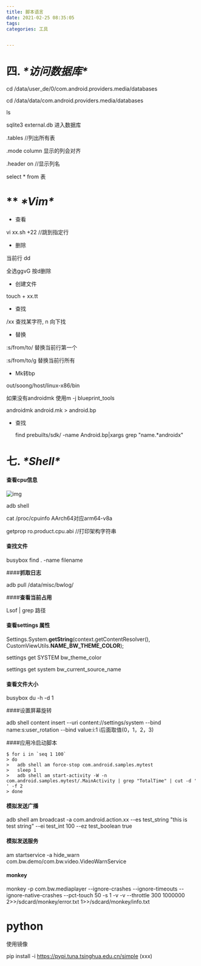 ```yaml
---
title: 脚本语言
date: 2021-02-25 08:35:05
tags: 
categories: 工具


---
```


# **四.** ***\*访问数据库\****

cd  /data/user_de/0/com.android.providers.media/databases

cd /data/data/com.android.providers.media/databases

ls

sqlite3 external.db 进入数据库

.tables //列出所有表

 .mode column  显示的列会对齐

.header on //显示列名

 select * from 表

# ** ***\*Vim\****

* 查看

vi xx.sh +22 //跳到指定行

* 删除

当前行 dd

全选ggvG 按d删除

* 创建文件

touch + xx.tt

* 查找

/xx  查找某字符, n 向下找

* 替换

:s/from/to/  替换当前行第一个

:s/from/to/g  替换当前行所有

* Mk转bp

out/soong/host/linux-x86/bin

如果没有androidmk  使用m -j blueprint_tools

androidmk  android.mk > android.bp

* 查找

  find prebuilts/sdk/ -name Android.bp|xargs grep "name.*androidx" 

# **七.** ***\*Shell\****

#### **查看**cpu信息

![img](file:///C:\Users\admin\AppData\Local\Temp\ksohtml30816\wps2.jpg) 

adb shell

cat /proc/cpuinfo  AArch64对应arm64-v8a

getprop ro.product.cpu.abi //打印架构字符串

 

#### **查找文件**

busybox find . -name filename

 

####**抓取日志**

adb pull /data/misc/bwlog/

 

####**查看当前占用**

Lsof | grep 路径

 

#### **查看settings 属性**

Settings.System.**getString**(context.getContentResolver(), CustomViewUtils.**NAME_BW_THEME_COLOR**);

settings get SYSTEM bw_theme_color

settings get system bw_current_source_name

#### **查看文件大小**

 busybox du -h -d 1

####设置屏幕旋转

adb shell content insert --uri content://settings/system --bind name:s:user_rotation --bind value:i:1 i后面取值(0，1，2，3)



####应用冷启动脚本

```shell
$ for i in `seq 1 100`
> do 
>   adb shell am force-stop com.android.samples.mytest
>   sleep 1
>   adb shell am start-activity -W -n com.android.samples.mytest/.MainActivity | grep "TotalTime" | cut -d ' ' -f 2
> done
```

#### 模拟发送广播

adb shell am broadcast -a com.android.action.xx --es test_string "this is test string" --ei test_int 100 --ez test_boolean true

#### 模拟发送服务

am startservice -a hide_warn com.bw.demo/com.bw.video.VideoWarnService

#### monkey

monkey -p com.bw.mediaplayer --ignore-crashes --ignore-timeouts --ignore-native-crashes --pct-touch 50 -s 1 -v -v --throttle 300 1000000 2>>/sdcard/monkey/error.txt  1>>/sdcard/monkey/info.txt

#  **python**

使用镜像 

pip install -i https://pypi.tuna.tsinghua.edu.cn/simple (xxx)